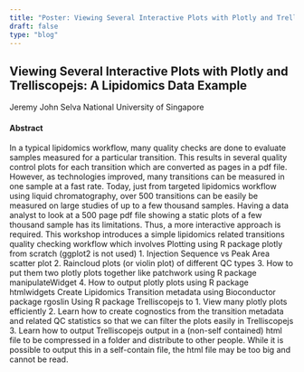 ```yaml
---
title: "Poster: Viewing Several Interactive Plots with Plotly and Trelliscopejs: A Lipidomics Data Example"
draft: false
type: "blog"
---
```


## Viewing Several Interactive Plots with Plotly and Trelliscopejs: A Lipidomics Data Example
Jeremy John Selva
National University of Singapore
#### Abstract

In a typical lipidomics workflow, many quality checks are done to evaluate samples measured for a particular transition. This results in several quality control plots for each transition which are converted as pages in a pdf file. However, as technologies improved, many transitions can be measured in one sample at a fast rate. Today, just from targeted lipidomics workflow using liquid chromatography, over 500 transitions can be easily be measured on large studies of up to a few thousand samples.   Having a data analyst to look at a 500 page pdf file showing a static plots of a few thousand sample has its limitations. Thus, a more interactive approach is required.    This workshop introduces a simple lipidomics related transitions quality checking workflow which involves   Plotting using R package plotly from scratch (ggplot2 is not used) 1. Injection Sequence vs Peak Area scatter plot  2. Raincloud plots (or violin plot) of different QC types 3. How to put them two plotly plots together like patchwork using R package manipulateWidget 4. How to output plotly plots using R package htmlwidgets  Create Lipidomics Transition metadata using Bioconductor package rgoslin  Using R package Trelliscopejs to 1. View many plotly plots efficiently 2. Learn how to create cognostics from the transition metadata and related QC statistics so that we can filter the plots easily in Trelliscopejs 3. Learn how to output Trelliscopejs output in a (non-self contained) html file to be compressed in a folder and distribute to other people. While it is possible to output this in a self-contain file, the html file may be too big and cannot be read.
